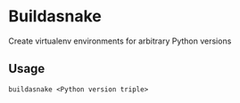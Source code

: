 # Buildasnake
Create virtualenv environments for arbitrary Python versions

## Usage
```
buildasnake <Python version triple>
```
